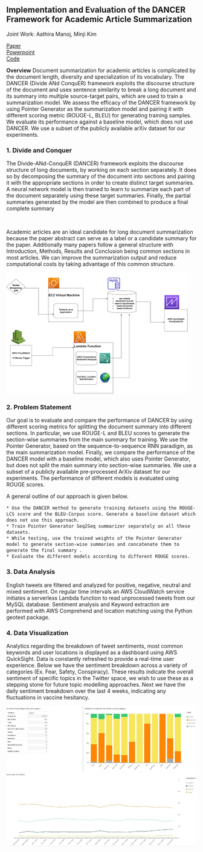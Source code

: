 ## Implementation and Evaluation of the DANCER Framework for Academic Article Summarization

Joint Work: Aathira Manoj, Minji Kim

[Paper](/pdf/SummaryPaper.pdf)
<br>
[Powerpoint](/pdf/SummarySlides.pdf)
<br>
[Code](https://github.com/ls5122/ArxivSummary)

**Overview** Document summarization for academic articles is complicated by the document length, diversity and specialization of its vocabulary. The DANCER (Divide ANd ConquER) framework exploits the discourse structure of the document and uses sentence similarity to break a long document and its summary into multiple source-target pairs, which are used to train a summarization model. We assess the efficacy of the DANCER framework by using Pointer Generator as the summarization model and pairing it with different scoring metric (ROUGE-L, BLEU) for generating training samples. We evaluate its performance against a baseline model, which does not use DANCER. We use a subset of the publicly available arXiv dataset for our experiments.

### 1. Divide and Conquer

The Divide-ANd-ConquER (DANCER) framework exploits the discourse structure of long documents, by working on each section separately. It does so by decomposing the summary of the document into sections and pairing it with the appropriate sections in order to create distinct target summaries. A neural network model is then trained to learn to summarize each part of the document separately using these target summaries. Finally, the partial summaries generated by the model are then combined to produce a final complete summary

<br>

Academic articles are an ideal candidate for long document summarization because the paper abstract can serve as a label or a candidate summary for the paper. Additionally many papers follow a general structure with Introduction, Methods, Results and Conclusion being common sections in most articles. We can improve the summarization output and reduce computational costs by taking advantage of this common structure. 


<img src="images/AWS-Architecture-portfolio.png?raw=true"/>

### 2. Problem Statement

Our goal is to evaluate and compare the performance of DANCER by using different scoring metrics for splitting the document summary into different sections. In particular, we use ROUGE-L and BLEU scores to generate the section-wise summaries from the main summary for training. We use the Pointer Generator, based on the sequence-to-sequence RNN paradigm, as the main summarization model. Finally, we compare the performance of the DANCER model with a baseline model, which also uses Pointer Generator, but does not split the main summary into section-wise summaries. We use a subset of a publicly available pre-processed ArXiv dataset for our experiments. The performance of different models is evaluated using ROUGE scores. 

A general outline of our approach is given below. 

    * Use the DANCER method to generate training datasets using the ROUGE-LCS score and the BLEU-Corpus score. Generate a baseline dataset which does not use this approach.
    * Train Pointer Generator Seq2Seq summarizer separately on all these datasets. 
    * While testing, use the trained weights of the Pointer Generator model to generate section-wise summaries and concatenate them to generate the final summary .
    * Evaluate the different models according to different ROUGE scores.



### 3. Data Analysis

English tweets are filtered and analyzed for positive, negative, neutral and mixed sentiment. On regular time intervals an AWS CloudWatch service initiates a serverless Lambda function to read unprocessed tweets from our MySQL database. Sentiment analysis and Keyword extraction are performed with AWS Comprehend and location matching using the Python geotext package. 

### 4. Data Visualization

Analytics regarding the breakdown of tweet sentiments, most common keywords and user locations is displayed as a dashboard using AWS QuickSight. Data is constantly refreshed to provide a real-time user experience. Below we have the sentiment breakdown across a variety of categories (Ex. Fear, Safety, Conspiracy). These results indicate the overall sentiment of specific topics in the Twitter space, we wish to use these as a stepping stone for future topic modelling approaches. Next we have the daily sentiment breakdown over the last 4 weeks, indicating any fluctuations in vaccine hesitancy. 

<img src="images/qs_2.JPG?raw=true"/>

<img src="images/qs_3.JPG?raw=true"/>
